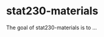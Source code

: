 
# stat230-materials

<!-- badges: start -->
<!-- badges: end -->

The goal of stat230-materials is to ...

